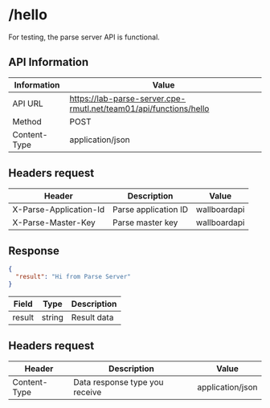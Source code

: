 # /hello

For testing, the parse server API is functional.

## API Information

| Information  | Value                                                             |
| ------------ | ----------------------------------------------------------------- |
| API URL      | https://lab-parse-server.cpe-rmutl.net/team01/api/functions/hello |
| Method       | POST                                                              |
| Content-Type | application/json                                                  |

## Headers request

| Header                 | Description          | Value        |
| ---------------------- | -------------------- | ------------ |
| X-Parse-Application-Id | Parse application ID | wallboardapi |
| X-Parse-Master-Key     | Parse master key     | wallboardapi |

## Response

```json
{
  "result": "Hi from Parse Server"
}
```

| Field  | Type   | Description |
| ------ | ------ | ----------- |
| result | string | Result data |

## Headers request

| Header       | Description                    | Value            |
| ------------ | ------------------------------ | ---------------- |
| Content-Type | Data response type you receive | application/json |
